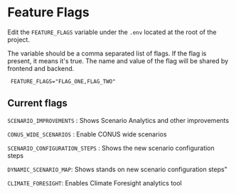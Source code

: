 # Feature Flags

Edit the `FEATURE_FLAGS` variable under the `.env` located at the root of the project.

The variable should be a comma separated list of flags. If the flag is present, it means it's true.
The name and value of the flag will be shared by frontend and backend.

```shell
 FEATURE_FLAGS="FLAG_ONE,FLAG_TWO"
```

## Current flags

`SCENARIO_IMPROVEMENTS` : Shows Scenario Analytics and other improvements

`CONUS_WIDE_SCENARIOS` : Enable CONUS wide scenarios

`SCENARIO_CONFIGURATION_STEPS` : Shows the new scenario configuration steps

`DYNAMIC_SCENARIO_MAP`: Shows stands on new scenario configuration steps"

`CLIMATE_FORESIGHT`: Enables Climate Foresight analytics tool
